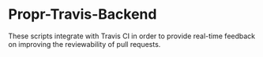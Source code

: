 # Propr-Travis-Backend
These scripts integrate with Travis CI in order to provide real-time feedback on improving the reviewability of pull requests.
